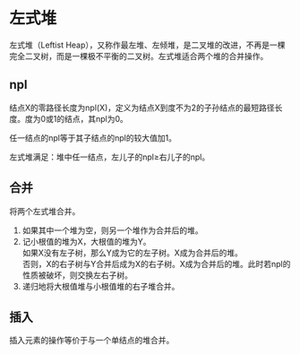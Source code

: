 # 左式堆

左式堆（Leftist Heap），又称作最左堆、左倾堆，是二叉堆的改进，不再是一棵完全二叉树，而是一棵极不平衡的二叉树。左式堆适合两个堆的合并操作。

## npl

结点X的零路径长度为npl(X)，定义为结点X到度不为2的子孙结点的最短路径长度。度为0或1的结点，其npl为0。

任一结点的npl等于其子结点的npl的较大值加1。

左式堆满足：堆中任一结点，左儿子的npl≥右儿子的npl。

## 合并

将两个左式堆合并。

1. 如果其中一个堆为空，则另一个堆作为合并后的堆。
2. 记小根值的堆为X，大根值的堆为Y。  
如果X没有左子树，那么Y成为它的左子树。X成为合并后的堆。  
否则，X的右子树与Y合并后成为X的右子树。X成为合并后的堆。此时若npl的性质被破坏，则交换左右子树。
3. 递归地将大根值堆与小根值堆的右子堆合并。

## 插入

插入元素的操作等价于与一个单结点的堆合并。